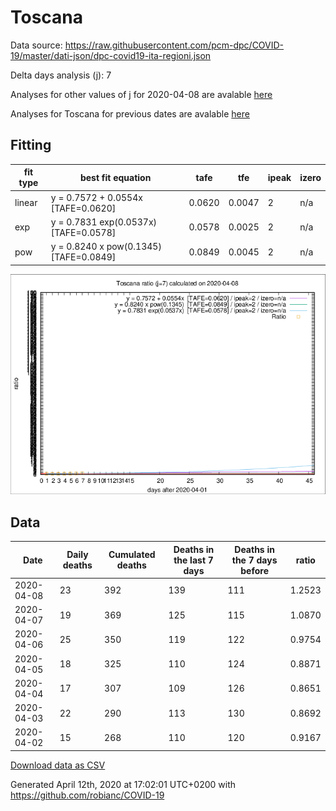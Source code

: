 # Toscana

Data source: https://raw.githubusercontent.com/pcm-dpc/COVID-19/master/dati-json/dpc-covid19-ita-regioni.json

Delta days analysis (j): 7

Analyses for other values of j for 2020-04-08 are avalable [here](../2020-04-08/README.md)

Analyses for Toscana for previous dates are avalable [here](../README.md)

## Fitting 
|fit type|best fit equation|tafe|tfe|ipeak|izero|
|-------|-----|--------|------|---|---|
|linear|y = 0.7572 + 0.0554x  [TAFE=0.0620]|0.0620|0.0047|2|n/a|
|exp|y = 0.7831 exp(0.0537x)  [TAFE=0.0578]|0.0578|0.0025|2|n/a|
|pow|y = 0.8240 x pow(0.1345)  [TAFE=0.0849]|0.0849|0.0045|2|n/a|

![Plot](COVID-19_toscana_j7_2020-04-08.png)

## Data
|Date|Daily deaths|Cumulated deaths|Deaths in the last 7 days|Deaths in the 7 days before|ratio|
|----|----------|-----------|-------|--------------------|-----|
|2020-04-08|23|392|139|111|1.2523|
|2020-04-07|19|369|125|115|1.0870|
|2020-04-06|25|350|119|122|0.9754|
|2020-04-05|18|325|110|124|0.8871|
|2020-04-04|17|307|109|126|0.8651|
|2020-04-03|22|290|113|130|0.8692|
|2020-04-02|15|268|110|120|0.9167|

[Download data as CSV](COVID-19_toscana_j7_2020-04-08.csv)

Generated April 12th, 2020 at 17:02:01 UTC+0200 with https://github.com/robianc/COVID-19
